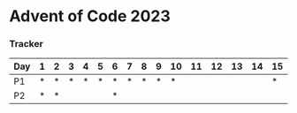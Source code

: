 # Advent of Code 2023

### Tracker
|Day|1|2|3|4|5|6|7|8|9|10|11|12|13|14|15|16|17|18|19|20|21|22|23|24|25|26|
|---|---|---|---|---|---|---|---|---|---|---|---|---|---|---|---|---|---|---|---|---|---|---|---|---|---|---|
|P1|*|*|*|*|*|*|*|*|*|*|||||*||||||||||||
|P2|*|*| | | |*|||||||||||||||||||||
